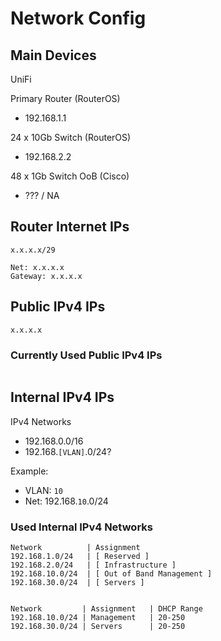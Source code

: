 # Network Config

## Main Devices
UniFi

Primary Router (RouterOS)
- 192.168.1.1

24 x 10Gb Switch (RouterOS)
- 192.168.2.2

48 x 1Gb Switch OoB (Cisco)
- ??? / NA

## Router Internet IPs
```
x.x.x.x/29

Net: x.x.x.x
Gateway: x.x.x.x
```

## Public IPv4 IPs
```
x.x.x.x
```

### Currently Used Public IPv4 IPs

```
```

## Internal IPv4 IPs

IPv4 Networks
- 192.168.0.0/16
- 192.168.`[VLAN]`.0/24?

Example: 
- VLAN: `10`
- Net: 192.168.`10`.0/24

### Used Internal IPv4 Networks
```
Network          | Assignment
192.168.1.0/24   | [ Reserved ]
192.168.2.0/24   | [ Infrastructure ]
192.168.10.0/24  | [ Out of Band Management ]
192.168.30.0/24  | [ Servers ]


Network         | Assignment   | DHCP Range
192.168.10.0/24 | Management   | 20-250
192.168.30.0/24 | Servers      | 20-250
```

